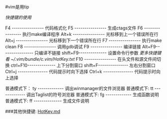 #vim是用tip

*快捷键的使用*

F4    ----------------	代码格式化
F5	  ----------------	生成ctags文件
F6	  ----------------	执行make编译程序
Alt+k ----------------	光标移到上一个错误所在行
Alt+j ----------------  光标移到下一个错误所在行
F7	  ----------------	执行make clean
F8	  ----------------	调用gdb调试
F9	  ----------------	编译链接
Alt+F9----------------  只编译不链接
shift+F9--------------  设置命令行参数
*更多快捷键看 ~/.vim/bundle/c.vim/HotKey.txt*
F10	  ----------------	在头文件和源文件间切换
ctrl+F10--------------  上下分割窗口
shift+F---------------  左右分割窗口
Ctrl+j ---------------  代码提示时向下选择
Ctrl+k ---------------  代码提示时向上选择

普通模式下： ty ------------- 调出winmanager的文件浏览器
普通模式下:  tt ------------- 调出Taglist的符号浏览器
普通模式下:  fg -------------  生成函数说明
普通模式下:  ff --------------  生成文件说明

###其他快捷键:
[HotKey.md](HotKey.md)







